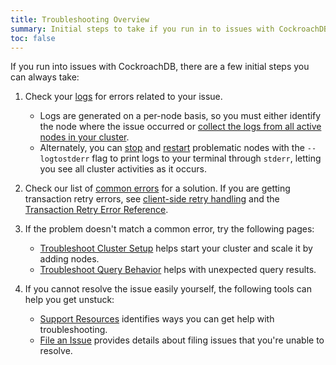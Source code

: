 ```yaml
---
title: Troubleshooting Overview
summary: Initial steps to take if you run in to issues with CockroachDB.
toc: false
---
```


If you run into issues with CockroachDB, there are a few initial steps you can always take:

1. Check your [logs](debug-and-error-logs.html) for errors related to your issue.
    - Logs are generated on a per-node basis, so you must either identify the node where the issue occurred or [collect the logs from all active nodes in your cluster](cockroach-debug-zip.html).
    - Alternately, you can [stop](cockroach-quit.html) and [restart](cockroach-start.html) problematic nodes with the `--logtostderr` flag to print logs to your terminal through `stderr`, letting you see all cluster activities as it occurs.

2. Check our list of [common errors](common-errors.html) for a solution.  If you are getting transaction retry errors, see [client-side retry handling](transactions.html#client-side-intervention) and the [Transaction Retry Error Reference](transaction-retry-error-reference.html).

3. If the problem doesn't match a common error, try the following pages:
    - [Troubleshoot Cluster Setup](cluster-setup-troubleshooting.html) helps start your cluster and scale it by adding nodes.
    - [Troubleshoot Query Behavior](query-behavior-troubleshooting.html) helps with unexpected query results.

4. If you cannot resolve the issue easily yourself, the following tools can help you get unstuck:
    - [Support Resources](support-resources.html) identifies ways you can get help with troubleshooting.
    - [File an Issue](file-an-issue.html) provides details about filing issues that you're unable to resolve.
